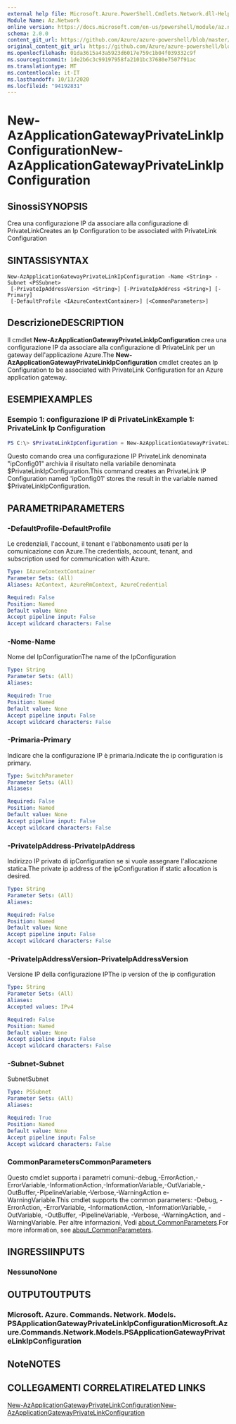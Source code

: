 ```yaml
---
external help file: Microsoft.Azure.PowerShell.Cmdlets.Network.dll-Help.xml
Module Name: Az.Network
online version: https://docs.microsoft.com/en-us/powershell/module/az.network/new-azapplicationgatewayprivatelinkipconfiguration
schema: 2.0.0
content_git_url: https://github.com/Azure/azure-powershell/blob/master/src/Network/Network/help/New-AzApplicationGatewayPrivateLinkIpConfiguration.md
original_content_git_url: https://github.com/Azure/azure-powershell/blob/master/src/Network/Network/help/New-AzApplicationGatewayPrivateLinkIpConfiguration.md
ms.openlocfilehash: 01da3615a43a5923d6017e759c1b04f039332c9f
ms.sourcegitcommit: 1de2b6c3c99197958fa2101bc37680e7507f91ac
ms.translationtype: MT
ms.contentlocale: it-IT
ms.lasthandoff: 10/13/2020
ms.locfileid: "94192831"
---
```

# <span data-ttu-id="30cf1-101">New-AzApplicationGatewayPrivateLinkIpConfiguration</span><span class="sxs-lookup"><span data-stu-id="30cf1-101">New-AzApplicationGatewayPrivateLinkIpConfiguration</span></span>

## <span data-ttu-id="30cf1-102">Sinossi</span><span class="sxs-lookup"><span data-stu-id="30cf1-102">SYNOPSIS</span></span>
<span data-ttu-id="30cf1-103">Crea una configurazione IP da associare alla configurazione di PrivateLink</span><span class="sxs-lookup"><span data-stu-id="30cf1-103">Creates an Ip Configuration to be associated with PrivateLink Configuration</span></span>

## <span data-ttu-id="30cf1-104">SINTASSI</span><span class="sxs-lookup"><span data-stu-id="30cf1-104">SYNTAX</span></span>

```
New-AzApplicationGatewayPrivateLinkIpConfiguration -Name <String> -Subnet <PSSubnet>
 [-PrivateIpAddressVersion <String>] [-PrivateIpAddress <String>] [-Primary]
 [-DefaultProfile <IAzureContextContainer>] [<CommonParameters>]
```

## <span data-ttu-id="30cf1-105">Descrizione</span><span class="sxs-lookup"><span data-stu-id="30cf1-105">DESCRIPTION</span></span>
<span data-ttu-id="30cf1-106">Il cmdlet **New-AzApplicationGatewayPrivateLinkIpConfiguration** crea una configurazione IP da associare alla configurazione di PrivateLink per un gateway dell'applicazione Azure.</span><span class="sxs-lookup"><span data-stu-id="30cf1-106">The **New-AzApplicationGatewayPrivateLinkIpConfiguration** cmdlet creates an Ip Configuration to be associated with PrivateLink Configuration for an Azure application gateway.</span></span>

## <span data-ttu-id="30cf1-107">ESEMPI</span><span class="sxs-lookup"><span data-stu-id="30cf1-107">EXAMPLES</span></span>

### <span data-ttu-id="30cf1-108">Esempio 1: configurazione IP di PrivateLink</span><span class="sxs-lookup"><span data-stu-id="30cf1-108">Example 1: PrivateLink Ip Configuration</span></span>
```powershell
PS C:\> $PrivateLinkIpConfiguration = New-AzApplicationGatewayPrivateLinkIpConfiguration -Name "ipConfig01" -Subnet $subnet -Primary
```

<span data-ttu-id="30cf1-109">Questo comando crea una configurazione IP PrivateLink denominata "ipConfig01" archivia il risultato nella variabile denominata $PrivateLinkIpConfiguration.</span><span class="sxs-lookup"><span data-stu-id="30cf1-109">This command creates an PrivateLink IP Configuration named 'ipConfig01' stores the result in the variable named $PrivateLinkIpConfiguration.</span></span> 

## <span data-ttu-id="30cf1-110">PARAMETRI</span><span class="sxs-lookup"><span data-stu-id="30cf1-110">PARAMETERS</span></span>

### <span data-ttu-id="30cf1-111">-DefaultProfile</span><span class="sxs-lookup"><span data-stu-id="30cf1-111">-DefaultProfile</span></span>
<span data-ttu-id="30cf1-112">Le credenziali, l'account, il tenant e l'abbonamento usati per la comunicazione con Azure.</span><span class="sxs-lookup"><span data-stu-id="30cf1-112">The credentials, account, tenant, and subscription used for communication with Azure.</span></span>

```yaml
Type: IAzureContextContainer
Parameter Sets: (All)
Aliases: AzContext, AzureRmContext, AzureCredential

Required: False
Position: Named
Default value: None
Accept pipeline input: False
Accept wildcard characters: False
```

### <span data-ttu-id="30cf1-113">-Nome</span><span class="sxs-lookup"><span data-stu-id="30cf1-113">-Name</span></span>
<span data-ttu-id="30cf1-114">Nome del IpConfiguration</span><span class="sxs-lookup"><span data-stu-id="30cf1-114">The name of the IpConfiguration</span></span>

```yaml
Type: String
Parameter Sets: (All)
Aliases:

Required: True
Position: Named
Default value: None
Accept pipeline input: False
Accept wildcard characters: False
```

### <span data-ttu-id="30cf1-115">-Primaria</span><span class="sxs-lookup"><span data-stu-id="30cf1-115">-Primary</span></span>
<span data-ttu-id="30cf1-116">Indicare che la configurazione IP è primaria.</span><span class="sxs-lookup"><span data-stu-id="30cf1-116">Indicate the ip configuration is primary.</span></span>

```yaml
Type: SwitchParameter
Parameter Sets: (All)
Aliases:

Required: False
Position: Named
Default value: None
Accept pipeline input: False
Accept wildcard characters: False
```

### <span data-ttu-id="30cf1-117">-PrivateIpAddress</span><span class="sxs-lookup"><span data-stu-id="30cf1-117">-PrivateIpAddress</span></span>
<span data-ttu-id="30cf1-118">Indirizzo IP privato di ipConfiguration se si vuole assegnare l'allocazione statica.</span><span class="sxs-lookup"><span data-stu-id="30cf1-118">The private ip address of the ipConfiguration if static allocation is desired.</span></span>

```yaml
Type: String
Parameter Sets: (All)
Aliases:

Required: False
Position: Named
Default value: None
Accept pipeline input: False
Accept wildcard characters: False
```

### <span data-ttu-id="30cf1-119">-PrivateIpAddressVersion</span><span class="sxs-lookup"><span data-stu-id="30cf1-119">-PrivateIpAddressVersion</span></span>
<span data-ttu-id="30cf1-120">Versione IP della configurazione IP</span><span class="sxs-lookup"><span data-stu-id="30cf1-120">The ip version of the ip configuration</span></span>

```yaml
Type: String
Parameter Sets: (All)
Aliases:
Accepted values: IPv4

Required: False
Position: Named
Default value: None
Accept pipeline input: False
Accept wildcard characters: False
```

### <span data-ttu-id="30cf1-121">-Subnet</span><span class="sxs-lookup"><span data-stu-id="30cf1-121">-Subnet</span></span>
<span data-ttu-id="30cf1-122">Subnet</span><span class="sxs-lookup"><span data-stu-id="30cf1-122">Subnet</span></span>

```yaml
Type: PSSubnet
Parameter Sets: (All)
Aliases:

Required: True
Position: Named
Default value: None
Accept pipeline input: False
Accept wildcard characters: False
```

### <span data-ttu-id="30cf1-123">CommonParameters</span><span class="sxs-lookup"><span data-stu-id="30cf1-123">CommonParameters</span></span>
<span data-ttu-id="30cf1-124">Questo cmdlet supporta i parametri comuni:-debug,-ErrorAction,-ErrorVariable,-InformationAction,-InformationVariable,-OutVariable,-OutBuffer,-PipelineVariable,-Verbose,-WarningAction e-WarningVariable.</span><span class="sxs-lookup"><span data-stu-id="30cf1-124">This cmdlet supports the common parameters: -Debug, -ErrorAction, -ErrorVariable, -InformationAction, -InformationVariable, -OutVariable, -OutBuffer, -PipelineVariable, -Verbose, -WarningAction, and -WarningVariable.</span></span> <span data-ttu-id="30cf1-125">Per altre informazioni, Vedi [about_CommonParameters](http://go.microsoft.com/fwlink/?LinkID=113216).</span><span class="sxs-lookup"><span data-stu-id="30cf1-125">For more information, see [about_CommonParameters](http://go.microsoft.com/fwlink/?LinkID=113216).</span></span>

## <span data-ttu-id="30cf1-126">INGRESSI</span><span class="sxs-lookup"><span data-stu-id="30cf1-126">INPUTS</span></span>

### <span data-ttu-id="30cf1-127">Nessuno</span><span class="sxs-lookup"><span data-stu-id="30cf1-127">None</span></span>

## <span data-ttu-id="30cf1-128">OUTPUT</span><span class="sxs-lookup"><span data-stu-id="30cf1-128">OUTPUTS</span></span>

### <span data-ttu-id="30cf1-129">Microsoft. Azure. Commands. Network. Models. PSApplicationGatewayPrivateLinkIpConfiguration</span><span class="sxs-lookup"><span data-stu-id="30cf1-129">Microsoft.Azure.Commands.Network.Models.PSApplicationGatewayPrivateLinkIpConfiguration</span></span>

## <span data-ttu-id="30cf1-130">Note</span><span class="sxs-lookup"><span data-stu-id="30cf1-130">NOTES</span></span>

## <span data-ttu-id="30cf1-131">COLLEGAMENTI CORRELATI</span><span class="sxs-lookup"><span data-stu-id="30cf1-131">RELATED LINKS</span></span>

[<span data-ttu-id="30cf1-132">New-AzApplicationGatewayPrivateLinkConfiguration</span><span class="sxs-lookup"><span data-stu-id="30cf1-132">New-AzApplicationGatewayPrivateLinkConfiguration</span></span>](./New-AzApplicationGatewayPrivateLinkConfiguration.md)
